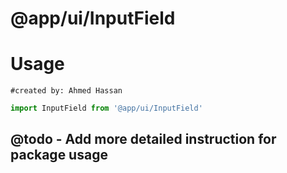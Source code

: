 # @app/ui/InputField

# Usage

```author
#created by: Ahmed Hassan
```

```javascript
import InputField from '@app/ui/InputField'
```

## @todo - Add more detailed instruction for package usage